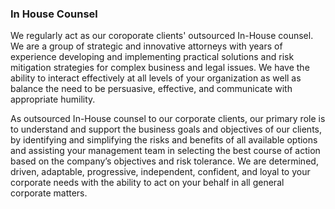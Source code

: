 ### In House Counsel
We regularly act as our coroporate clients' outsourced In-House counsel. We are a group of strategic and innovative attorneys with years of experience developing and implementing practical solutions and risk mitigation strategies for complex business and legal issues. We have the ability to interact effectively at all levels of your organization as well as balance the need to be persuasive, effective, and communicate with appropriate humility.

As outsourced In-House counsel to our corporate clients, our primary role is to understand and support the business goals and objectives of our clients, by identifying and simplifying the risks and benefits of all available options and assisting your management team in selecting the best course of action based on the company’s objectives and risk tolerance. We are determined, driven, adaptable, progressive, independent, confident, and loyal to your corporate needs with the ability to act on your behalf in all general corporate matters.











